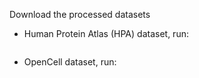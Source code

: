 Download the processed datasets

* Human Protein Atlas (HPA) dataset, run:
```shell
```
* OpenCell dataset, run:
```shell
```